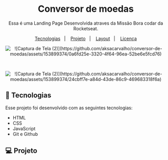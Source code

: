 <h1 align="center"> Conversor de moedas </h1>

<p align="center">
Essa é  uma Landing Page  Desenvolvida atraves da Missão Bora codar da Rocketseat.
</p>

<p align="center">
  <a href="#-tecnologias">Tecnologias</a>&nbsp;&nbsp;&nbsp;|&nbsp;&nbsp;&nbsp;
  <a href="#-projeto">Projeto</a>&nbsp;&nbsp;&nbsp;|&nbsp;&nbsp;&nbsp;
  <a href="#-layout">Layout</a>&nbsp;&nbsp;&nbsp;|&nbsp;&nbsp;&nbsp;
  <a href="#memo-licença">Licença</a>
</p>

<p align="center">
  <img alt="![Captura de Tela (2)](https://github.com/aksacarvalho/conversor-de-moedas/assets/153899374/0a6fd25e-3320-4f64-96ea-52be6e5fcd76)">

</p>

<br>

<p align="center">
  <img alt="![Captura de Tela (2)](https://github.com/aksacarvalho/conversor-de-moedas/assets/153899374/24cbff7e-a84d-43de-86c9-469683318f6a)">

</p>

## 🚀 Tecnologias

Esse projeto foi desenvolvido com as seguintes tecnologias:

- HTML
- CSS
- JavaScript
- Git e Github
## 💻 Projeto

